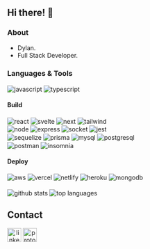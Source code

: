 ## Hi there! :wave:

### About

- Dylan.
- Full Stack Developer.

### Languages & Tools

<div>
  <img align="center" alt="javascript" src="https://img.shields.io/badge/JavaScript-000000?style=for-the-badge&logo=javascript&logoColor=F7DF1E" />
  <img align="center" alt="typescript" src="https://img.shields.io/badge/TypeScript-000000?style=for-the-badge&logo=typescript&logoColor=007acc " />
</div>

#### Build

<div>
  <img align="center" alt="react" src="https://img.shields.io/badge/React-000000?style=for-the-badge&logo=react&logoColor=61DAFB" />
  <img align="center" alt="svelte" src="https://img.shields.io/badge/Svelte-000000?style=for-the-badge&logo=svelte&logoColor=FF3E00" />
  <img align="center" alt="next" src="https://img.shields.io/badge/next.js-000000?style=for-the-badge&logo=nextdotjs&logoColor=white" />
  <img align="center" alt="tailwind" src="https://img.shields.io/badge/Tailwind_CSS-000000?style=for-the-badge&logo=tailwind-css&logoColor=36b7f0" />
</div>

<div>
  <img align="center" alt="node" src="https://img.shields.io/badge/Node.js-000000?style=for-the-badge&logo=nodedotjs&logoColor=689f63" />
  <img align="center" alt="express" src="https://img.shields.io/badge/Express.js-000000?style=for-the-badge&logo=express&logoColor=white" />
  <img align="center" alt="socket" src="https://img.shields.io/badge/Socket.io-010101?&style=for-the-badge&logo=Socket.io&logoColor=white" />
  <img align="center" alt="jest" src="https://img.shields.io/badge/Jest-000000?style=for-the-badge&logo=jest&logoColor=white" />
</div>

<div>
  <img align="center" alt="sequelize" src="https://img.shields.io/badge/Sequelize-000000?style=for-the-badge&logo=Sequelize&logoColor=white" />
  <img align="center" alt="prisma" src="https://img.shields.io/badge/Prisma-000000?style=for-the-badge&logo=Prisma&logoColor=white" />
  <img align="center" alt="mysql" src="https://img.shields.io/badge/MySQL-000000?style=for-the-badge&logo=mysql&logoColor=white" />
  <img align="center" alt="postgresql" src="https://img.shields.io/badge/PostgreSQL-000000?style=for-the-badge&logo=postgresql&logoColor=white" />
</div>

<div>
  <img align="center" alt="postman" src="https://img.shields.io/badge/Postman-000000?style=for-the-badge&logo=Postman&logoColor=white" />
  <img align="center" alt="insomnia" src="https://img.shields.io/badge/Insomnia-000000?style=for-the-badge&logo=Insomnia&logoColor=white" />
</div>

#### Deploy

<div>
  <img align="center" alt="aws" src="https://img.shields.io/badge/Amazon_AWS-000000?style=for-the-badge&logo=amazonaws&logoColor=white" />
  <img align="center" alt="vercel" src="https://img.shields.io/badge/Vercel-000000?style=for-the-badge&logo=vercel&logoColor=white" />
  <img align="center" alt="netlify" src="https://img.shields.io/badge/Netlify-000000?style=for-the-badge&logo=netlify&logoColor=white" />
  <img align="center" alt="heroku" src="https://img.shields.io/badge/Heroku-0000000?style=for-the-badge&logo=heroku&logoColor=whitee" />
  <img align="center" alt="mongodb" src="https://img.shields.io/badge/MongoDB-000000?style=for-the-badge&logo=mongodb&logoColor=white" />
</div>

<!-- STATS -->
<br>

<div>
  <img align="center" alt="github stats" src="https://github-readme-stats.vercel.app/api?username=dylanullrich&show_icons=true&theme=radical&count_private=true" />
  <img align="center" alt="top languages" src="https://github-readme-stats.vercel.app/api/top-langs/?username=dylanullrich&theme=radical&layout" />
</div>

## Contact

<a  align="center" href="https://www.linkedin.com/in/dsullrich/" target="_blank" rel="noopener noreferrer"><img height="32" src="https://img.shields.io/badge/LinkedIn-0077B5?style=for-the-badge&logo=linkedin&logoColor=white" alt="linkedin logo"></a>
<a align="center" href="mailto:me@dylanullrich.com" target="_blank" rel="noopener noreferrer"><img height="32" src="https://img.shields.io/badge/ProtonMail-8B89CC?style=for-the-badge&logo=protonmail&logoColor=white" alt="protonmail logo"></a>
